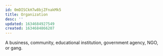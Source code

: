 ```yaml
---
id: 0mDISCkH7w8bjZFnakMk5
title: Organization
desc: ''
updated: 1634684927549
created: 1634684866207
---
```


A business, community, educational institution, government agency, NGO, or gang.
